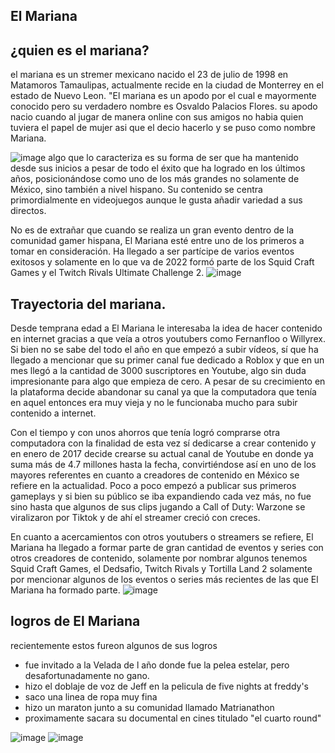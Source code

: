 ## El Mariana
## ¿quien es el mariana?
el mariana es un stremer mexicano nacido el 23 de julio de 1998 en Matamoros Tamaulipas, actualmente recide en la ciudad de Monterrey en el estado de Nuevo Leon. 
"El mariana es un apodo por el cual e mayormente conocido pero su verdadero nombre es Osvaldo Palacios Flores. su apodo nacio cuando al jugar de manera online con sus amigos no habia quien tuviera el papel de mujer asi que el decio hacerlo y se puso como nombre Mariana.

![image](https://github.com/user-attachments/assets/eaf4354c-378f-4adf-aab0-955478b20c77)
algo que lo caracteriza es su forma de ser que ha mantenido desde sus inicios a pesar de todo el éxito que ha logrado en los últimos años, posicionándose como uno de los más grandes no solamente de México, sino también a nivel hispano. Su contenido se centra primordialmente en videojuegos aunque le gusta añadir variedad a sus directos.

No es de extrañar que cuando se realiza un gran evento dentro de la comunidad gamer hispana, El Mariana esté entre uno de los primeros a tomar en consideración. Ha llegado a ser partícipe de varios eventos exitosos y solamente en lo que va de 2022 formó parte de los Squid Craft Games y el Twitch Rivals Ultimate Challenge 2.
![image](https://github.com/user-attachments/assets/1ff11a65-0805-423c-880f-caa36fde1f49)

## Trayectoria del mariana.
Desde temprana edad a El Mariana le interesaba la idea de hacer contenido en internet gracias a que veía a otros youtubers como Fernanfloo o Willyrex. Si bien no se sabe del todo el año en que empezó a subir vídeos, sí que ha llegado a mencionar que su primer canal fue dedicado a Roblox y que en un mes llegó a la cantidad de 3000 suscriptores en Youtube, algo sin duda impresionante para algo que empieza de cero. A pesar de su crecimiento en la plataforma decide abandonar su canal ya que la computadora que tenía en aquel entonces era muy vieja y no le funcionaba mucho para subir contenido a internet.

Con el tiempo y con unos ahorros que tenía logró comprarse otra computadora con la finalidad de esta vez sí dedicarse a crear contenido y en enero de 2017 decide crearse su actual canal de Youtube en donde ya suma más de 4.7 millones hasta la fecha, convirtiéndose así en uno de los mayores referentes en cuanto a creadores de contenido en México se refiere en la actualidad. Poco a poco empezó a publicar sus primeros gameplays y si bien su público se iba expandiendo cada vez más, no fue sino hasta que algunos de sus clips jugando a Call of Duty: Warzone se viralizaron por Tiktok y de ahí el streamer creció con creces.

En cuanto a acercamientos con otros youtubers o streamers se refiere, El Mariana ha llegado a formar parte de gran cantidad de eventos y series con otros creadores de contenido, solamente por nombrar algunos tenemos Squid Craft Games, el Dedsafio, Twitch Rivals y Tortilla Land 2 solamente por mencionar algunos de los eventos o series más recientes de las que El Mariana ha formado parte.
![image](https://github.com/user-attachments/assets/90cfc4d5-776c-42c9-86ce-af7ffb616b48)
## logros de El Mariana
recientemente estos fureon algunos de sus logros
* fue invitado a la Velada de l año donde fue la pelea estelar, pero desafortunadamente no gano.
* hizo el doblaje de voz de Jeff en la pelicula de five nights at freddy's
* saco una linea de ropa muy fina
* hizo un maraton junto a su comunidad llamado Matrianathon
* proximamente sacara su documental en cines titulado "el cuarto round"

 ![image](https://github.com/user-attachments/assets/ff802cdc-8ba0-4722-ac49-c543d2a7ca9d)
 ![image](https://github.com/user-attachments/assets/dbe204ca-996c-448f-b76e-573d07b00539)

 
